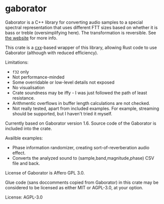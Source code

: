# gaborator

Gaborator is a C++ library for converting audio samples to a special spectral representation
that uses different FTT sizes based on whether it is bass or treble (oversimplifying here).
The transformation is reversible.
See [the website](https://www.gaborator.com/) for more info.

This crate is a [cxx](https://cxx.rs/)-based wrapper of this library, allowing Rust code to use Gaborator (although with reduced efficiency).

Limitations:

* `f32` only
* Not performance-minded
* Some overridable or low-level details not exposed
* No visualisation
* Crate soundness may be iffy - I was just followed the path of least resistance.
* Arithmentic overflows in buffer length calculations are not checked.
* Not really tested, apart from included examples. For example, streaming should be supported, but I haven't tried it myself.

Currently based on Gaborator version 1.6. Source code of the Gaborator is included into the crate.

Availble examples:

* Phase information randomizer, creating sort-of-reverberation audio effect.
* Converts the analyzed sound to (sample,band,magnitude,phase) CSV file and back.

License of Gaborator is Affero GPL 3.0.

Glue code (sans doccomments copied from Gaborator) in this crate may be considered
to be licensed as either MIT or AGPL-3.0, at your option.

License: AGPL-3.0
